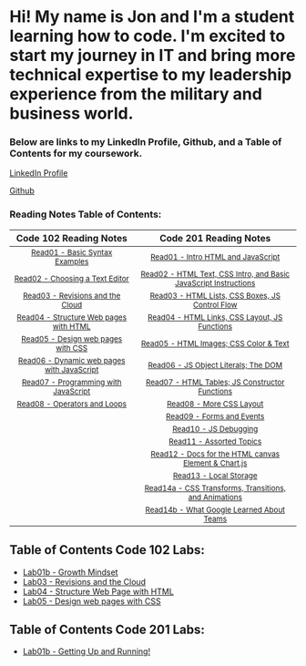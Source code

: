 # Hi! My name is Jon and I'm a student learning how to code.  I'm excited to start my journey in IT and bring more technical expertise to my leadership experience from the military and business world. 

### Below are links to my LinkedIn Profile, Github, and a Table of Contents for my coursework. 

[LinkedIn Profile](https://www.linkedin.com/in/jon-gitter-a0123485/)

[Github](https://github.com/jon-gitter) 



### Reading Notes Table of Contents:

| **Code 102 Reading Notes** | **Code 201 Reading Notes** |
|:---:|:---:|
| [<font size ="2">Read01 - Basic Syntax Examples</font>](/Code102/Read01.md) | [<font size ="2">Read01 - Intro HTML and JavaScript</font>](/Code201/class-01.md) |           
|[<font size ="2">Read02 - Choosing a Text Editor</font>](/Code102/Read02.md)|[<font size ="2">Read02 - HTML Text, CSS Intro, and Basic JavaScript Instructions</font>](/Code201/class-02.md)|           
|[<font size ="2">Read03 - Revisions and the Cloud</font>](/Code102/Read03.md)|[<font size ="2">Read03 - HTML Lists, CSS Boxes, JS Control Flow</font>](/Code201/class-03.md)|
|[<font size ="2">Read04 - Structure Web pages with HTML</font>](/Code102/Read04.md)|[<font size ="2">Read04 - HTML Links, CSS Layout, JS Functions</font>](/Code201/class-04.md)|
|[<font size ="2">Read05 - Design web pages with CSS</font>](/Code102/Read05.md)|[<font size ="2">Read05 - HTML Images; CSS Color & Text</font>](/Code201/class-05.md)|
|[<font size ="2">Read06 - Dynamic web pages with JavaScript</font>](/Code102/Read06.md)|[<font size ="2">Read06 - JS Object Literals; The DOM</font>](/Code201/class-06.md)|
|[<font size ="2">Read07 - Programming with JavaScript</font>](/Code102/Read07.md)|[<font size ="2">Read07 - HTML Tables; JS Constructor Functions</font>](/Code201/class-07.md)|
|[<font size ="2">Read08 - Operators and Loops</font>](/Code102/Read08.md)|[<font size ="2">Read08 - More CSS Layout</font>](/Code201/class-08.md)|
|                                                                                                   |[<font size ="2">Read09 - Forms and Events</font>](/Code201/class-09.md)|
|                                                                                                  |[<font size ="2">Read10 - JS Debugging</font>](/Code201/class-10.md)|
|                                                                                                   |[<font size ="2">Read11 - Assorted Topics</font>](/Code201/class-11.md)|
|                                                                                                   |[<font size ="2">Read12 - Docs for the HTML canvas Element & Chart.js</font>](/Code201/class-12.md)|
|                                                                                                   |[<font size ="2">Read13 - Local Storage</font>](/Code201/class-13.md)|
|                                                                                                   |[<font size ="2">Read14a - CSS Transforms, Transitions, and Animations</font>](/Code201/class-14a.md)|
|                                                                                                   |[<font size ="2">Read14b - What Google Learned About Teams</font>](/Code201/class-14b.md)|



## Table of Contents Code 102 Labs:
+ [Lab01b - Growth Mindset](https://jon-gitter.github.io/reading-notes/Code102/Lab01b.md)
+ [Lab03 - Revisions and the Cloud](https://jon-gitter.github.io/reading-notes/Code102/Lab03.md)
+ [Lab04 - Structure Web Page with HTML](https://jon-gitter.github.io/reading-notes/Code102/homepage.html)
+ [Lab05 - Design web pages with CSS](https://jon-gitter.github.io/reading-notes/Code102/jonhobby2.html)


## Table of Contents Code 201 Labs:
+ [Lab01b - Getting Up and Running!](https://jon-gitter.github.io/reading-notes/Code201/Lab01b.html)






